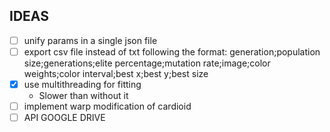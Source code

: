 ## IDEAS
- [ ] unify params in a single json file
- [ ] export csv file instead of txt following the format:
  generation;population size;generations;elite percentage;mutation rate;image;color weights;color interval;best x;best y;best size
- [x] use multithreading for fitting
  - Slower than without it
- [ ] implement warp modification of cardioid
- [ ] API GOOGLE DRIVE
